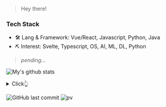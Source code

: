 > Hey there!

### Tech Stack

- 🛠 Lang & Framework: Vue/React, Javascript, Python, Java
- ⛏ Interest: Svelte, Typescript, OS, AI, ML, DL, Python

> *pending...*

![My's github stats](https://github-readme-stats.vercel.app/api?username=space3dim&show_icons=true&theme=dracula&hide=stars,issues)

<details>
  <summary>Click👆</summary>
  <pre>
  🤷‍♂️
  </pre>
</details>

![GitHub last commit](https://img.shields.io/github/last-commit/space3dim/space3dim)
![pv](https://pageview.vercel.app/?github_user=space3dim)
